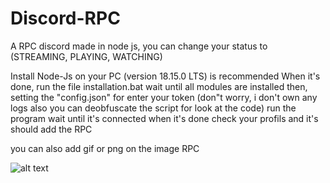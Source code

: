 # Discord-RPC
A RPC discord made in node js, you can change your status to (STREAMING, PLAYING, WATCHING)

Install Node-Js on your PC (version 18.15.0 LTS) is recommended
When it's done, run the file installation.bat wait until all modules are installed
then, setting the "config.json" for enter your token (don"t worry, i don't own any logs also you can deobfuscate the script for look at the code)
run the program wait until it's connected
when it's done check your profils and it's should add the RPC

you can also add gif or png on the image RPC

![alt text](https://i.imgur.com/U2jD494.png)

